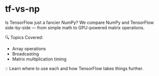 # tf-vs-np

Is TensorFlow just a fancier NumPy? We compare NumPy and TensorFlow side-by-side — from simple math to GPU-powered matrix operations.

🔍 Topics Covered:
- Array operations
- Broadcasting
- Matrix multiplication timing

💡 Learn where to use each and how TensorFlow takes things further.
